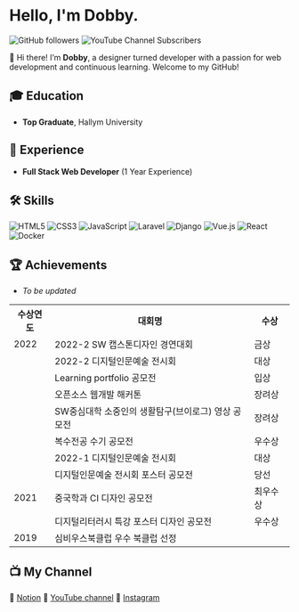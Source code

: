 # Hello, I'm Dobby.

![GitHub followers](https://img.shields.io/github/followers/yourusername?style=social)
![YouTube Channel Subscribers](https://img.shields.io/youtube/channel/subscribers/UCZaEOSm9geNLUVZMcTZQa0w?style=social)

👋 Hi there! I’m **Dobby**, a designer turned developer with a passion for web development and continuous learning. Welcome to my GitHub!

## 🎓 Education
- **Top Graduate**, Hallym University

## 💼 Experience
- **Full Stack Web Developer** (1 Year Experience)

## 🛠 Skills
![HTML5](https://img.shields.io/badge/HTML5-E34F26?style=for-the-badge&logo=html5&logoColor=white)
![CSS3](https://img.shields.io/badge/CSS3-1572B6?style=for-the-badge&logo=css3&logoColor=white)
![JavaScript](https://img.shields.io/badge/JavaScript-F7DF1E?style=for-the-badge&logo=javascript&logoColor=black)
![Laravel](https://img.shields.io/badge/Laravel-FF2D20?style=for-the-badge&logo=laravel&logoColor=white)
![Django](https://img.shields.io/badge/Django-092E20?style=for-the-badge&logo=django&logoColor=green)
![Vue.js](https://img.shields.io/badge/Vue.js-35495E?style=for-the-badge&logo=vue.js&logoColor=4FC08D)
![React](https://img.shields.io/badge/React-20232A?style=for-the-badge&logo=react&logoColor=61DAFB)
![Docker](https://img.shields.io/badge/Docker-2496ED?style=for-the-badge&logo=docker&logoColor=white)

## 🏆 Achievements
- *To be updated*

<table>
  <tr>
    <th>수상연도</th>
    <th>대회명</th>
    <th>수상</th>
  </tr>
  <!-- Add your awards here -->
  <tr>
    <td>2022</td>
    <td>2022-2 SW 캡스톤디자인 경연대회</td>
    <td>금상</td>
  </tr>
  <tr>
    <td></td>
    <td>2022-2 디지털인문예술 전시회</td>
    <td>대상</td>
  </tr>
  <tr>
    <td></td>
    <td>Learning portfolio 공모전</td>
    <td>입상</td>
  </tr>
  <tr>
    <td></td>
    <td>오픈소스 웹개발 해커톤</td>
    <td>장려상</td>
  </tr>
  <tr>
    <td></td>
    <td>SW중심대학 소중인의 생활탐구(브이로그) 영상 공모전</td>
    <td>장려상</td>
  </tr>
  <tr>
    <td></td>
    <td>복수전공 수기 공모전</td>
    <td>우수상</td>
  </tr>
  <tr>
    <td></td>
    <td>2022-1 디지털인문예술 전시회</td>
    <td>대상</td>
  </tr>
  <tr>
    <td></td>
    <td>디지털인문예술 전시회 포스터 공모전</td>
    <td>당선</td>
  </tr>
  <tr>
    <td>2021</td>
    <td>중국학과 CI 디자인 공모전</td>
    <td>최우수상</td>
  </tr>
  <tr>
    <td></td>
    <td>디지털리터러시 특강 포스터 디자인 공모전</td>
    <td>우수상</td>
  </tr>
  <tr>
    <td>2019</td>
    <td>심비우스북클럽 우수 북클럽 선정</td>
    <td></td>
  </tr>
 
</table>

## 📺 My Channel
💬 [Notion](https://www.notion.so/dobby-workplace/4da94dde88e24bf9b91a1fc1ddcc07b0?pvs=4)
🎥 [YouTube channel](https://www.youtube.com/channel/UCZaEOSm9geNLUVZMcTZQa0w)
📸 [Instagram](https://www.instagram.com/lazy_y.0?igsh=MXJkNGFrNGtrZHFqdw%3D%3D&utm_source=qr)
